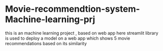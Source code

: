 # Movie-recommendtion-system-Machine-learning-prj
this is an machine learning project , based on web app here  streamlit library is used to deploy a model  on a web app which shows 5 movie recommendations based on its similarity
